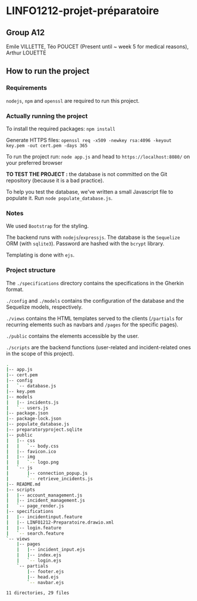 # LINFO1212-projet-préparatoire

## Group A12

Emile VILLETTE, Téo POUCET (Present until ~ week 5 for medical reasons), Arthur LOUETTE

## How to run the project

### Requirements

`nodejs`, `npm` and `openssl` are required to run this project.

### Actually running the project

To install the required packages: `npm install`

Generate HTTPS files: `openssl req -x509 -newkey rsa:4096 -keyout key.pem -out cert.pem -days 365`

To run the project run: `node app.js` and head to `https://localhost:8080/` on your preferred browser

**TO TEST THE PROJECT :** the database is not committed on the Git repository (because it is a bad practice). 

To help you test the database, we've written a small Javascript file to populate it. Run `node populate_database.js`.

### Notes

We used `Bootstrap` for the styling.

The backend runs with `nodejs`/`expressjs`. The database is the `Sequelize` ORM (with `sqlite3`). Password are hashed with the `bcrypt` library.

Templating is done with `ejs`.

### Project structure

The `./specifications` directory contains the specifications in the Gherkin format.

`./config` and `./models` contains the configuration of the database and the Sequelize models, respectively.

`./views` contains the HTML templates served to the clients (`/partials` for recurring elements such as navbars and `/pages` for the specific pages).

`./public` contains the elements accessible by the user.

`./scripts` are the backend functions (user-related and incident-related ones in the scope of this project).

```bash
.
|-- app.js
|-- cert.pem
|-- config
|   `-- database.js
|-- key.pem
|-- models
|   |-- incidents.js
|   `-- users.js
|-- package.json
|-- package-lock.json
|-- populate_database.js
|-- preparatoryproject.sqlite
|-- public
|   |-- css
|   |   `-- body.css
|   |-- favicon.ico
|   |-- img
|   |   `-- logo.png
|   `-- js
|       |-- connection_popup.js
|       `-- retrieve_incidents.js
|-- README.md
|-- scripts
|   |-- account_management.js
|   |-- incident_management.js
|   `-- page_render.js 
|-- specifications
|   |-- incidentinput.feature
|   |-- LINFO1212-Preparatoire.drawio.xml
|   |-- login.feature
|   `-- search.feature
`-- views
    |-- pages
    |   |-- incident_input.ejs
    |   |-- index.ejs
    |   `-- login.ejs
    `-- partials
        |-- footer.ejs
        |-- head.ejs
        `-- navbar.ejs

11 directories, 29 files
```
